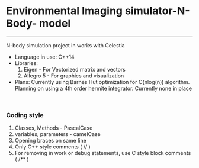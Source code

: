 # Environmental Imaging simulator-N- Body- model
<hr>
N-body simulation project in works with Celestia <br>
<ul>
<li>Language in use: C++14 <br>
<li>Libraries: 
<ol>
<li> Eigen - For Vectorized matrix and vectors
<li> Allegro 5 - For graphics and visualization
</ol>
<li> Plans:
Currently using Barnes Hut optimization for O(nlog(n)) algorithm.
Planning on using a 4th order hermite integrator. Currently none in place
</ul>
<br>
<h3>Coding style</h3>
<ol>
<li> Classes, Methods - PascalCase
<li> variables, parameters - camelCase
<li> Opening braces on same line
<li> Only C++ style comments ( // )
<li> For removing in work or debug statements, use C style block comments ( /** )

